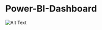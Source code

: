 # Power-BI-Dashboard
![Alt Text](https://github.com/Prajwalk09/Power-BI-Dashboard/blob/38d4b657c5a2a8d8e29e15680d530bdb6f3d04dd/Adventure%20Works%20Report.gif)

